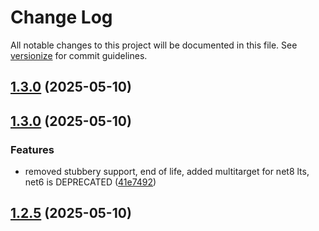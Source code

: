 # Change Log

All notable changes to this project will be documented in this file. See [versionize](https://github.com/versionize/versionize) for commit guidelines.

<a name="1.3.0"></a>
## [1.3.0](https://www.github.com/jkone27/fsharp-integration-tests/releases/tag/v1.3.0) (2025-05-10)

<a name="1.3.0"></a>
## [1.3.0](https://www.github.com/jkone27/fsharp-integration-tests/releases/tag/v1.3.0) (2025-05-10)

### Features

* removed stubbery support, end of life, added multitarget for net8 lts, net6 is DEPRECATED ([41e7492](https://www.github.com/jkone27/fsharp-integration-tests/commit/41e74920d06e054232756cb626c09e4e77dc1032))

<a name="1.2.5"></a>
## [1.2.5](https://www.github.com/jkone27/fsharp-integration-tests/releases/tag/v1.2.5) (2025-05-10)

